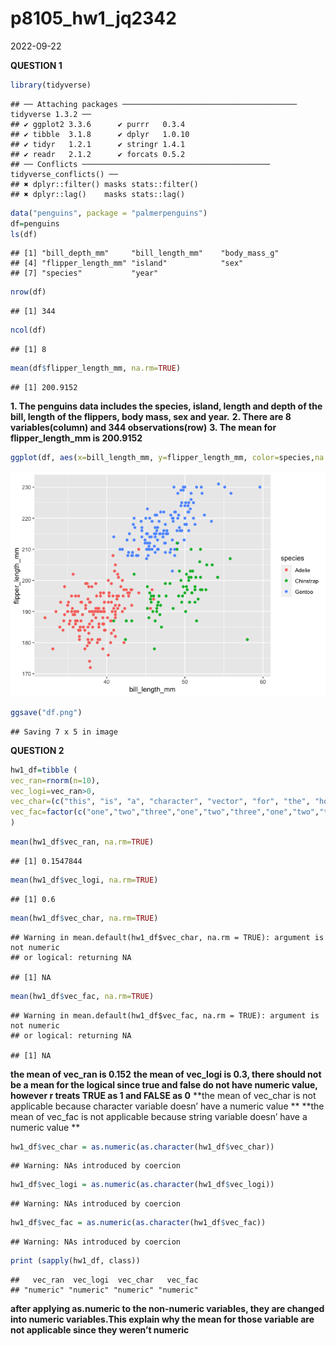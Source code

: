 p8105_hw1_jq2342
================
2022-09-22

**QUESTION 1**

``` r
library(tidyverse)
```

    ## ── Attaching packages ─────────────────────────────────────── tidyverse 1.3.2 ──
    ## ✔ ggplot2 3.3.6      ✔ purrr   0.3.4 
    ## ✔ tibble  3.1.8      ✔ dplyr   1.0.10
    ## ✔ tidyr   1.2.1      ✔ stringr 1.4.1 
    ## ✔ readr   2.1.2      ✔ forcats 0.5.2 
    ## ── Conflicts ────────────────────────────────────────── tidyverse_conflicts() ──
    ## ✖ dplyr::filter() masks stats::filter()
    ## ✖ dplyr::lag()    masks stats::lag()

``` r
data("penguins", package = "palmerpenguins")
df=penguins
ls(df)
```

    ## [1] "bill_depth_mm"     "bill_length_mm"    "body_mass_g"      
    ## [4] "flipper_length_mm" "island"            "sex"              
    ## [7] "species"           "year"

``` r
nrow(df) 
```

    ## [1] 344

``` r
ncol(df)
```

    ## [1] 8

``` r
mean(df$flipper_length_mm, na.rm=TRUE)
```

    ## [1] 200.9152

**1. The penguins data includes the species, island, length and depth of
the bill, length of the flippers, body mass, sex and year.** **2. There
are 8 variables(column) and 344 observations(row)** **3. The mean for
flipper_length_mm is 200.9152**

``` r
ggplot(df, aes(x=bill_length_mm, y=flipper_length_mm, color=species,na.rm=TRUE)) + geom_point(na.rm=TRUE)
```

![](p8105_hw1_jq2342_files/figure-gfm/scatterplot-1.png)<!-- -->

``` r
ggsave("df.png")
```

    ## Saving 7 x 5 in image

**QUESTION 2**

``` r
hw1_df=tibble (  
vec_ran=rnorm(n=10),
vec_logi=vec_ran>0,
vec_char=(c("this", "is", "a", "character", "vector", "for", "the", "home", "work", "two")),
vec_fac=factor(c("one","two","three","one","two","three","one","two","three","one"))
)
```

``` r
mean(hw1_df$vec_ran, na.rm=TRUE)
```

    ## [1] 0.1547844

``` r
mean(hw1_df$vec_logi, na.rm=TRUE)
```

    ## [1] 0.6

``` r
mean(hw1_df$vec_char, na.rm=TRUE)
```

    ## Warning in mean.default(hw1_df$vec_char, na.rm = TRUE): argument is not numeric
    ## or logical: returning NA

    ## [1] NA

``` r
mean(hw1_df$vec_fac, na.rm=TRUE)
```

    ## Warning in mean.default(hw1_df$vec_fac, na.rm = TRUE): argument is not numeric
    ## or logical: returning NA

    ## [1] NA

**the mean of vec_ran is 0.152** **the mean of vec_logi is 0.3, there
should not be a mean for the logical since true and false do not have
numeric value, however r treats TRUE as 1 and FALSE as 0** **the mean of
vec_char is not applicable because character variable doesn’ have a
numeric value ** **the mean of vec_fac is not applicable because string
variable doesn’ have a numeric value **

``` r
hw1_df$vec_char = as.numeric(as.character(hw1_df$vec_char)) 
```

    ## Warning: NAs introduced by coercion

``` r
hw1_df$vec_logi = as.numeric(as.character(hw1_df$vec_logi)) 
```

    ## Warning: NAs introduced by coercion

``` r
hw1_df$vec_fac = as.numeric(as.character(hw1_df$vec_fac)) 
```

    ## Warning: NAs introduced by coercion

``` r
print (sapply(hw1_df, class))
```

    ##   vec_ran  vec_logi  vec_char   vec_fac 
    ## "numeric" "numeric" "numeric" "numeric"

**after applying as.numeric to the non-numeric variables, they are
changed into numeric variables.This explain why the mean for those
variable are not applicable since they weren’t numeric**
